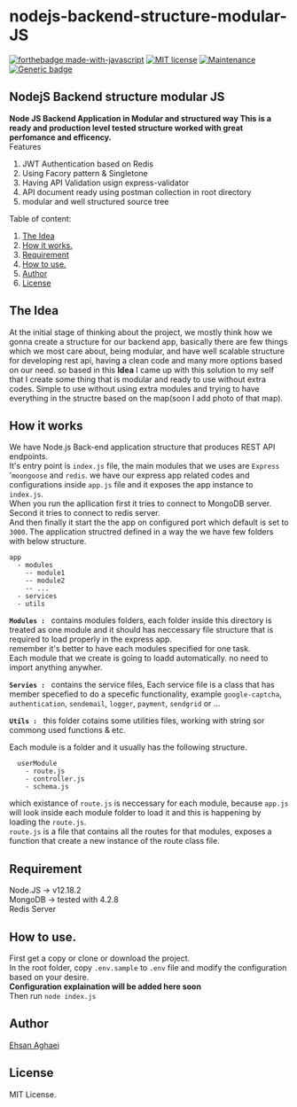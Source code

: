 # nodejs-backend-structure-modular-JS  
[![forthebadge made-with-javascript](http://ForTheBadge.com/images/badges/made-with-javascript.svg)](https://www.javascript.com/)
[![MIT license](https://img.shields.io/badge/License-MIT-blue.svg)](https://lbesson.mit-license.org/)
[![Maintenance](https://img.shields.io/badge/Maintained%3F-yes-green.svg)](https://github.com/ehsanagh/nodejs-backend-structure-modular-JS/graphs/commit-activity)
[![Generic badge](https://img.shields.io/badge/Author-EhsanAghaei-<COLOR>.svg)](mailto:ehsan.aghaeii@gmail.com)
## NodejS Backend structure modular JS
**Node JS Backend Application in Modular and structured way
This is a ready and production level tested structure worked with great perfomance and efficency.**   
 Features 
  1. JWT Authentication based on Redis
  2. Using Facory pattern & Singletone 
  3. Having API Validation usign express-validator
  4. API document ready using postman collection in root directory
  5. modular and well structured source tree


Table of content:
1. [The Idea](#the-idea)
2. [How it works.](#how-it-works)
3. [Requirement](#requirement)
4. [How to use.](#how-to-use)
5. [Author](#Author)
6. [License](#License)

## <a name="the-idea">The Idea</a>
  At the initial stage of thinking about the project, we mostly think how we gonna create a structure for our backend app,
basically there are few things which we most care about, being modular, and have well scalable structure for developing rest api, having a clean code and many more options based on our need.
so based in this **Idea** I came up with this solution to my self that I create some thing that is modular and ready to use without extra codes.
Simple to use without using extra modules and trying to have everything in the structre based on the map(soon I add photo of that map).



## <a name="how-it-works">How it works</a>
  We have Node.js Back-end application structure that produces REST API endpoints.  
  It's entry point is `index.js` file, the main modules that we uses are `Express` '`moongoose` and `redis`.
  we have our express app related codes and configurations inside `app.js` file and it exposes the app instance to `index.js`.  
  When you run the apllication first it tries to connect to MongoDB server.  
  Second it tries to connect to redis server.  
  And then finally it start the the app on configured port which default is set to `3000`.
  The application structred defined in a way the we have few folders with below structure.
  ```
  app  
    - modules
      -- module1
      -- module2
      -- ...  
    - services  
    - utils  
  ```
  **`Modules : `** contains modules folders, each folder inside this directory is treated as one module and it should has neccessary file structure that is required to load properly in the express app.  
  remember it's better to have each modules specified for one task.   
  Each module that we create is going to loadd automatically. no need to import anything anywher. 
  

  **`Servies : `**  contains the service files, Each service file is a class that has member specefied to do a specefic functionality, example `google-captcha`, `authentication`, `sendemail`, `logger`, `payment`, `sendgrid` or ...   

  **`Utils : `** this folder cotains some utilities files, working with string sor commong used functions & etc.  

  Each module is a folder and it usually has the following structure.
  ```
    userModule
      - route.js
      - controller.js
      - schema.js
  ```
  which existance of `route.js` is neccessary for each module, because `app.js` will look inside each module folder to load it and this is happening by loading the `route.js`.  
  `route.js` is a file that contains all the routes for that modules, exposes a function that create a new instance of the route class file.  



## <a name="requirement">Requirement</a>
Node.JS -> v12.18.2  
MongoDB -> tested with 4.2.8  
Redis Server  

## <a name="how-to-use">How to use.</a>
First get a copy or clone or download the project.  
In the root folder, copy `.env.sample` to `.env` file and modify the configuration based on your desire.  
**Configuration explaination will be added here soon**  
Then run `node index.js`  

## <a name="author">Author</a>
  [Ehsan Aghaei](https://github.com/ehsanagh)

## <a name="license">License</a>
 MIT License.
